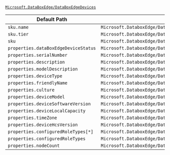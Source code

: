 [`Microsoft.DataBoxEdge/DataBoxEdgeDevices`](https://docs.microsoft.com/en-us/azure/templates/microsoft.databoxedge/databoxedgedevices)

| Default Path | Alias |
|---|---|
| `sku.name` | `Microsoft.DataboxEdge/DataBoxEdgeDevices/sku.name` |
| `sku.tier` | `Microsoft.DataboxEdge/DataBoxEdgeDevices/sku.tier` |
| `sku` | `Microsoft.DataboxEdge/DataBoxEdgeDevices/sku` |
| `properties.dataBoxEdgeDeviceStatus` | `Microsoft.DataboxEdge/DataBoxEdgeDevices/dataBoxEdgeDeviceStatus` |
| `properties.serialNumber` | `Microsoft.DataboxEdge/DataBoxEdgeDevices/serialNumber` |
| `properties.description` | `Microsoft.DataboxEdge/DataBoxEdgeDevices/description` |
| `properties.modelDescription` | `Microsoft.DataboxEdge/DataBoxEdgeDevices/modelDescription` |
| `properties.deviceType` | `Microsoft.DataboxEdge/DataBoxEdgeDevices/deviceType` |
| `properties.friendlyName` | `Microsoft.DataboxEdge/DataBoxEdgeDevices/friendlyName` |
| `properties.culture` | `Microsoft.DataboxEdge/DataBoxEdgeDevices/culture` |
| `properties.deviceModel` | `Microsoft.DataboxEdge/DataBoxEdgeDevices/deviceModel` |
| `properties.deviceSoftwareVersion` | `Microsoft.DataboxEdge/DataBoxEdgeDevices/deviceSoftwareVersion` |
| `properties.deviceLocalCapacity` | `Microsoft.DataboxEdge/DataBoxEdgeDevices/deviceLocalCapacity` |
| `properties.timeZone` | `Microsoft.DataboxEdge/DataBoxEdgeDevices/timeZone` |
| `properties.deviceHcsVersion` | `Microsoft.DataboxEdge/DataBoxEdgeDevices/deviceHcsVersion` |
| `properties.configuredRoleTypes[*]` | `Microsoft.DataboxEdge/DataBoxEdgeDevices/configuredRoleTypes[*]` |
| `properties.configuredRoleTypes` | `Microsoft.DataboxEdge/DataBoxEdgeDevices/configuredRoleTypes` |
| `properties.nodeCount` | `Microsoft.DataboxEdge/DataBoxEdgeDevices/nodeCount` |


